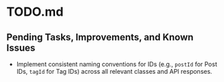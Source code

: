 # TODO.md

## Pending Tasks, Improvements, and Known Issues

- Implement consistent naming conventions for IDs (e.g., `postId` for Post IDs, `tagId` for Tag IDs) across all relevant classes and API responses.
